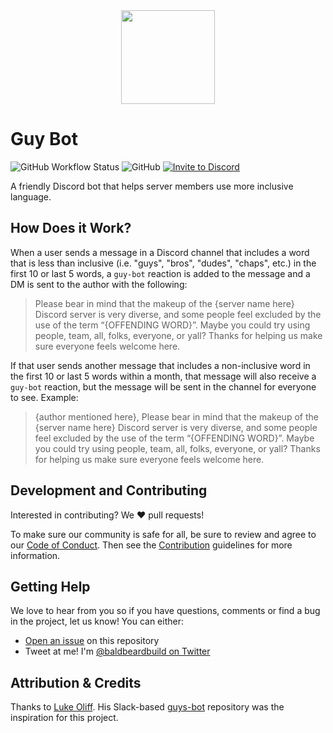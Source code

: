 <div style="text-align:center">
<img src="https://user-images.githubusercontent.com/1228996/130375070-1e69510b-1ef7-46d5-b327-db0a3d6b0ba4.png" width="150px" style="margin: 0 auto;">
</div>

# Guy Bot

![GitHub Workflow Status](https://img.shields.io/github/workflow/status/builders-club/discord-guy-bot/CD) ![GitHub](https://img.shields.io/github/license/builders-club/discord-guy-bot) [![Invite to Discord](https://img.shields.io/badge/discord-invite-blueviolet)](https://discord.com/oauth2/authorize?client_id=878808315528871936&permissions=0&scope=bot%20messages.read)

A friendly Discord bot that helps server members use more inclusive language.

## How Does it Work?

When a user sends a message in a Discord channel that includes a word that is
less than inclusive (i.e. "guys", "bros", "dudes", "chaps", etc.) in the
first 10 or last 5 words, a `guy-bot` reaction is added to the message and a
DM is sent to the author with the following:

> Please bear in mind that the makeup of the {server name here} Discord server
> is very diverse, and some people feel excluded by the use of the term
> “{OFFENDING WORD}”. Maybe you could try using people, team, all, folks,
> everyone, or yall? Thanks for helping us make sure everyone feels welcome
> here.

If that user sends another message that includes a non-inclusive word in the
first 10 or last 5 words within a month, that message will also receive a
`guy-bot` reaction, but the message will be sent in the channel for everyone
to see. Example:

> {author mentioned here}, Please bear in mind that the makeup of the
> {server name here} Discord server is very diverse, and some people
> feel excluded by the use of the term “{OFFENDING WORD}”. Maybe you could
> try using people, team, all, folks, everyone, or yall? Thanks for helping us
> make sure everyone feels welcome here.

## Development and Contributing

Interested in contributing? We ❤️ pull requests!

To make sure our community is safe for all, be sure to review and agree to our
[Code of Conduct](./CODE_OF_CONDUCT.md). Then see the
[Contribution](./CONTRIBUTING.md) guidelines for more information.

## Getting Help

We love to hear from you so if you have questions, comments or find a bug in the
project, let us know! You can either:

- [Open an issue](https://github.com/builders-club/discord-guy-bot/issues/new)
on this repository
- Tweet at me! I'm [@baldbeardbuild on Twitter](https://twitter.com/baldbeardbuild)

## Attribution & Credits

Thanks to [Luke Oliff](https://github.com/lukeocodes). His Slack-based
[guys-bot](https://github.com/lukeocodes/guys-bot) repository was the
inspiration for this project.
